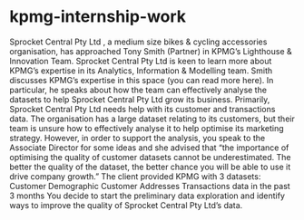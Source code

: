 # kpmg-internship-work
Sprocket Central Pty Ltd , a medium size bikes &amp; cycling accessories organisation, has approached Tony Smith (Partner) in KPMG’s Lighthouse &amp; Innovation Team. Sprocket Central Pty Ltd  is keen to learn more about KPMG’s expertise in its Analytics, Information &amp; Modelling team.   Smith discusses KPMG’s expertise in this space (you can read more here). In particular, he speaks about how the team can effectively analyse the datasets to help Sprocket Central Pty Ltd grow its business.  Primarily, Sprocket Central Pty Ltd needs help with its customer and transactions data. The organisation has a large dataset relating to its customers, but their team is unsure how to effectively analyse it to help optimise its marketing strategy.   However, in order to support the analysis, you speak to the Associate Director for some ideas and she advised that “the importance of optimising the quality of customer datasets cannot be underestimated. The better the quality of the dataset, the better chance you will be able to use it drive company growth.”  The client provided KPMG with 3 datasets:  Customer Demographic  Customer Addresses Transactions data in the past 3 months You decide to start the preliminary data exploration and identify ways to improve the quality of Sprocket Central Pty Ltd’s data.
